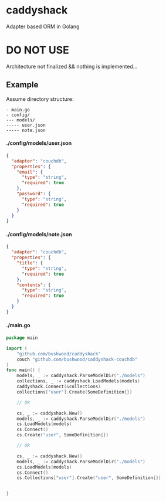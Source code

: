 # caddyshack

Adapter based ORM in Golang

# DO NOT USE

Architecture not finalized && nothing is implemented...

## Example

Assume directory structure:

```
- main.go
- config/
--- models/
----- user.json
----- note.json
```

#### ./config/models/user.json

```json
{
  "adapter": "couchdb",
  "properties": {
    "email": {
      "type": "string",
      "required": true
    },
    "password": {
      "type": "string",
      "required": true
    }
  }
}
```

#### ./config/models/note.json

```json
{
  "adapter": "couchdb",
  "properties": {
    "title": {
      "type": "string",
      "required": true
    },
    "contents": {
      "type": "string",
      "required": true
    }
  }
}
```

#### ./main.go

```go
package main

import (
    "github.com/bushwood/caddyshack"
  	couch "github.com/bushwood/caddyshack-couchdb"
)
func main() {
    models, _ := caddyshack.ParseModelDir("./models")
    collections, _ := caddyshack.LoadModels(models)
    caddyshack.Connect(&collections)
    collections["user"].Create(SomeDefinition{})

    // OR

    cs, _ := caddyshack.New()
    models, _ := caddyshack.ParseModelDir("./models")
    cs.LoadModels(models)
    cs.Connect()
    cs.Create("user", SomeDefinition{})

    // OR

    cs, _ := caddyshack.New()
    models, _ := caddyshack.ParseModelDir("./models")
    cs.LoadModels(models)
    cs.Connect()
    cs.Collections["user"].Create("user", SomeDefinition{})


}
```
